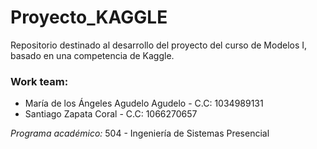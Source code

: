# Proyecto_KAGGLE
Repositorio destinado al desarrollo del proyecto del curso de Modelos I, basado en una competencia de Kaggle.

### Work team:
- María de los Ángeles Agudelo Agudelo - C.C: 1034989131
- Santiago Zapata Coral - C.C: 1066270657

*Programa académico:* 504 - Ingeniería de Sistemas Presencial

